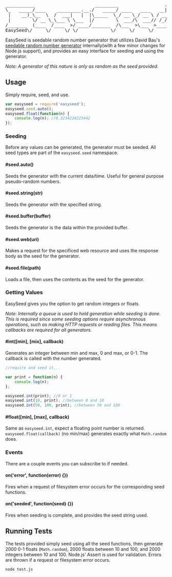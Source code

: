 <pre>
___________                      _________                 .___
\_   _____/____    _________.__./   _____/ ____   ____   __| _/
 |    __)_\__  \  /  ___|   |  |\_____  \_/ __ \_/ __ \ / __ | 
 |        \/ __ \_\___ \ \___  |/        \  ___/\  ___// /_/ | 
/_______  (____  /____  >/ ____/_______  /\___  >\___  >____ | 
EasySeed\/     \/     \/ \/            \/     \/     \/     \/
</pre>

EasySeed is seedable random number generator that utilizes David Bau's [seedable random number generator](http://davidbau.com/archives/2010/01/30/random_seeds_coded_hints_and_quintillions.html) internally(with a few minor changes for Node.js support), and provides an easy interface for seeding  and using the generator.

*Note: A generator of this nature is only as random as the seed provided.*

## Usage
Simply require, seed, and use.

```javascript
var easyseed = require('easyseed');
easyseed.seed.auto();
easyseed.float(function(n) {
    console.log(n); //0.3234234223442
});
```
### Seeding
Before any values can be generated, the generator must be seeded. All seed types are part of the `easyseed.seed` namespace.

#### \#seed.auto()
Seeds the generator with the current data/time. Useful for general purpose pseudo-random numbers.

#### \#seed.string(str)
Seeds the generator with the specified string.

#### \#seed.buffer(buffer)
Seeds the generator is the data within the provided buffer.

#### \#seed.web(uri)
Makes a request for the specificed web resource and uses the response body as the seed for the generator.

#### \#seed.file(path)
Loads a file, then uses the contents as the seed for the generator.

### Getting Values
EasySeed gives you the option to get random integers or floats.

*Note: Internally a queue is used to hold generation while seeding is done. This is required since some seeding options require asynchronous operations, such as making HTTP requests or reading files. This means callbacks are required for all generators.*

#### \#int([min], [mix], callback)
Generates an integer between min and max, 0 and max, or 0-1. The callback is called with the number generated.

```javascript
//require and seed it...

var print = function(n) {
    console.log(n);
};

easyseed.int(print); //0 or 1
easyseed.int(10, print); //between 0 and 10
easyseed.int(50, 100, print); //between 50 and 100
```

#### \#float([min], [max], callback)
Same as `easyseed.int`, expect a floating point number is returned. `easyseed.float(callback)` (no min/max) generates exactly what `Math.random` does.

### Events
There are a couple events you can subscribe to if needed.

#### on('error', function(error) {})
Fires when a request of filesystem error occurs for the corresponding seed functions.

#### on('seeded', function(seed) {})
Fires when seeding is complete, and provides the seed string used.

## Running Tests
The tests provided simply seed using all the seed functions, then generate 2000 0-1 floats (`Math.random`), 2000 floats between 10 and 100, and 2000 integers between 10 and 100. Node.js' Assert is used for validation. Errors are thrown if a request or filesystem error occurs.

    node test.js
